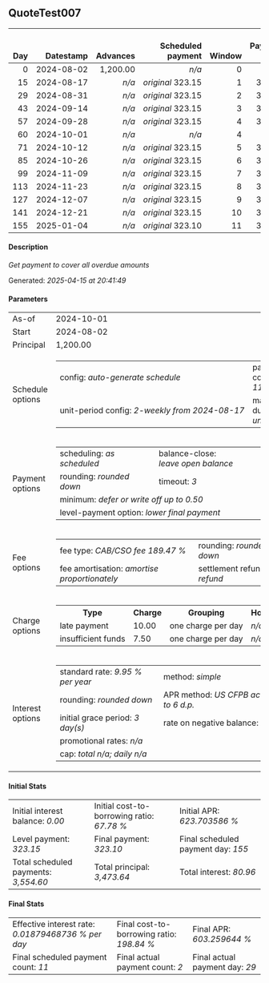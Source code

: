 <h2>QuoteTest007</h2>
<table>
    <thead style="vertical-align: bottom;">
        <th style="text-align: right;">Day</th>
        <th style="text-align: right;">Datestamp</th>
        <th style="text-align: right;">Advances</th>
        <th style="text-align: right;">Scheduled payment</th>
        <th style="text-align: right;">Window</th>
        <th style="text-align: right;">Payment due</th>
        <th style="text-align: right;">Actual payments</th>
        <th style="text-align: right;">Generated payment</th>
        <th style="text-align: right;">Net effect</th>
        <th style="text-align: right;">Payment status</th>
        <th style="text-align: right;">Balance status</th>
        <th style="text-align: right;">Simple interest</th>
        <th style="text-align: right;">New interest</th>
        <th style="text-align: right;">New charges</th>
        <th style="text-align: right;">Principal portion</th>
        <th style="text-align: right;">Fee portion</th>
        <th style="text-align: right;">Interest portion</th>
        <th style="text-align: right;">Charges portion</th>
        <th style="text-align: right;">Fee refund</th>
        <th style="text-align: right;">Principal balance</th>
        <th style="text-align: right;">Fee balance</th>
        <th style="text-align: right;">Interest balance</th>
        <th style="text-align: right;">Charges balance</th>
        <th style="text-align: right;">Settlement figure</th>
        <th style="text-align: right;">Fee refund if&nbsp;settled</th>
    </thead>
    <tr style="text-align: right;">
        <td class="ci00">0</td>
        <td class="ci01" style="white-space: nowrap;">2024-08-02</td>
        <td class="ci02">1,200.00</td>
        <td class="ci03" style="white-space: nowrap;"><i>n/a<i></td>
        <td class="ci04">0</td>
        <td class="ci05">0.00</td>
        <td class="ci06"><i>n/a</i></td>
        <td class="ci07"><i>n/a</i></td>
        <td class="ci08">0.00</td>
        <td class="ci09"><i>none&nbsp;scheduled</i></td>
        <td class="ci10">open</td>
        <td class="ci13">0.0000</td>
        <td class="ci14">0.0000</td>
        <td class="ci15"><i>n/a</i></td>
        <td class="ci16">0.00</td>
        <td class="ci17">0.00</td>
        <td class="ci18">0.00</td>
        <td class="ci19">0.00</td>
        <td class="ci20">0.00</td>
        <td class="ci21">1,200.00</td>
        <td class="ci22">2,273.64</td>
        <td class="ci23">0.0000</td>
        <td class="ci24">0.00</td>
        <td class="ci25">3,473.64</td>
        <td class="ci26">0.00</td>
    </tr>
    <tr style="text-align: right;">
        <td class="ci00">15</td>
        <td class="ci01" style="white-space: nowrap;">2024-08-17</td>
        <td class="ci02"><i>n/a</i></td>
        <td class="ci03" style="white-space: nowrap;"><i>original</i> 323.15</td>
        <td class="ci04">1</td>
        <td class="ci05">323.15</td>
        <td class="ci06"><i>confirmed</i>&nbsp;323.15</td>
        <td class="ci07"><i>n/a</i></td>
        <td class="ci08">323.15</td>
        <td class="ci09"><i>payment&nbsp;made</i></td>
        <td class="ci10">open</td>
        <td class="ci13">14.2039</td>
        <td class="ci14">14.2039</td>
        <td class="ci15"><i>n/a</i></td>
        <td class="ci16">106.72</td>
        <td class="ci17">202.23</td>
        <td class="ci18">14.20</td>
        <td class="ci19">0.00</td>
        <td class="ci20">0.00</td>
        <td class="ci21">1,093.28</td>
        <td class="ci22">2,071.41</td>
        <td class="ci23">0.0000</td>
        <td class="ci24">0.00</td>
        <td class="ci25">3,164.69</td>
        <td class="ci26">0.00</td>
    </tr>
    <tr style="text-align: right;">
        <td class="ci00">29</td>
        <td class="ci01" style="white-space: nowrap;">2024-08-31</td>
        <td class="ci02"><i>n/a</i></td>
        <td class="ci03" style="white-space: nowrap;"><i>original</i> 323.15</td>
        <td class="ci04">2</td>
        <td class="ci05">323.15</td>
        <td class="ci06"><i>confirmed</i>&nbsp;323.15</td>
        <td class="ci07"><i>n/a</i></td>
        <td class="ci08">323.15</td>
        <td class="ci09"><i>payment&nbsp;made</i></td>
        <td class="ci10">open</td>
        <td class="ci13">12.0778</td>
        <td class="ci14">12.0778</td>
        <td class="ci15"><i>n/a</i></td>
        <td class="ci16">107.46</td>
        <td class="ci17">203.62</td>
        <td class="ci18">12.07</td>
        <td class="ci19">0.00</td>
        <td class="ci20">0.00</td>
        <td class="ci21">985.82</td>
        <td class="ci22">1,867.79</td>
        <td class="ci23">0.0000</td>
        <td class="ci24">0.00</td>
        <td class="ci25">2,853.61</td>
        <td class="ci26">0.00</td>
    </tr>
    <tr style="text-align: right;">
        <td class="ci00">43</td>
        <td class="ci01" style="white-space: nowrap;">2024-09-14</td>
        <td class="ci02"><i>n/a</i></td>
        <td class="ci03" style="white-space: nowrap;"><i>original</i> 323.15</td>
        <td class="ci04">3</td>
        <td class="ci05">323.15</td>
        <td class="ci06"><i>n/a</i></td>
        <td class="ci07"><i>n/a</i></td>
        <td class="ci08">0.00</td>
        <td class="ci09"><i>missed&nbsp;payment</i></td>
        <td class="ci10">open</td>
        <td class="ci13">10.8906</td>
        <td class="ci14">10.8906</td>
        <td class="ci15"><i>late&nbsp;payment</i>&nbsp;10.00</td>
        <td class="ci16">0.00</td>
        <td class="ci17">0.00</td>
        <td class="ci18">0.00</td>
        <td class="ci19">0.00</td>
        <td class="ci20">0.00</td>
        <td class="ci21">985.82</td>
        <td class="ci22">1,867.79</td>
        <td class="ci23">10.8906</td>
        <td class="ci24">10.00</td>
        <td class="ci25">2,874.50</td>
        <td class="ci26">0.00</td>
    </tr>
    <tr style="text-align: right;">
        <td class="ci00">57</td>
        <td class="ci01" style="white-space: nowrap;">2024-09-28</td>
        <td class="ci02"><i>n/a</i></td>
        <td class="ci03" style="white-space: nowrap;"><i>original</i> 323.15</td>
        <td class="ci04">4</td>
        <td class="ci05">323.15</td>
        <td class="ci06"><i>n/a</i></td>
        <td class="ci07"><i>n/a</i></td>
        <td class="ci08">323.15</td>
        <td class="ci09"><i>payment&nbsp;due</i></td>
        <td class="ci10">open</td>
        <td class="ci13">10.8906</td>
        <td class="ci14">10.8906</td>
        <td class="ci15"><i>n/a</i></td>
        <td class="ci16">100.65</td>
        <td class="ci17">190.72</td>
        <td class="ci18">21.78</td>
        <td class="ci19">10.00</td>
        <td class="ci20">0.00</td>
        <td class="ci21">885.17</td>
        <td class="ci22">1,677.07</td>
        <td class="ci23">0.0000</td>
        <td class="ci24">0.00</td>
        <td class="ci25">2,562.24</td>
        <td class="ci26">0.00</td>
    </tr>
    <tr style="text-align: right;">
        <td class="ci00">60</td>
        <td class="ci01" style="white-space: nowrap;">2024-10-01</td>
        <td class="ci02"><i>n/a</i></td>
        <td class="ci03" style="white-space: nowrap;"><i>n/a<i></td>
        <td class="ci04">4</td>
        <td class="ci05">0.00</td>
        <td class="ci06"><i>n/a</i></td>
        <td class="ci07"><i>n/a</i></td>
        <td class="ci08">0.00</td>
        <td class="ci09"><i>information&nbsp;only</i></td>
        <td class="ci10">open</td>
        <td class="ci13">2.0954</td>
        <td class="ci14">2.0954</td>
        <td class="ci15"><i>n/a</i></td>
        <td class="ci16">0.00</td>
        <td class="ci17">0.00</td>
        <td class="ci18">0.00</td>
        <td class="ci19">0.00</td>
        <td class="ci20">0.00</td>
        <td class="ci21">885.17</td>
        <td class="ci22">1,677.07</td>
        <td class="ci23">2.0954</td>
        <td class="ci24">0.00</td>
        <td class="ci25">2,564.33</td>
        <td class="ci26">0.00</td>
    </tr>
    <tr style="text-align: right;">
        <td class="ci00">71</td>
        <td class="ci01" style="white-space: nowrap;">2024-10-12</td>
        <td class="ci02"><i>n/a</i></td>
        <td class="ci03" style="white-space: nowrap;"><i>original</i> 323.15</td>
        <td class="ci04">5</td>
        <td class="ci05">323.15</td>
        <td class="ci06"><i>n/a</i></td>
        <td class="ci07"><i>n/a</i></td>
        <td class="ci08">323.15</td>
        <td class="ci09"><i>not&nbsp;yet&nbsp;due</i></td>
        <td class="ci10">open</td>
        <td class="ci13">7.6832</td>
        <td class="ci14">7.6832</td>
        <td class="ci15"><i>n/a</i></td>
        <td class="ci16">108.25</td>
        <td class="ci17">205.13</td>
        <td class="ci18">9.77</td>
        <td class="ci19">0.00</td>
        <td class="ci20">0.00</td>
        <td class="ci21">776.92</td>
        <td class="ci22">1,471.94</td>
        <td class="ci23">0.0000</td>
        <td class="ci24">0.00</td>
        <td class="ci25">2,572.01</td>
        <td class="ci26">0.00</td>
    </tr>
    <tr style="text-align: right;">
        <td class="ci00">85</td>
        <td class="ci01" style="white-space: nowrap;">2024-10-26</td>
        <td class="ci02"><i>n/a</i></td>
        <td class="ci03" style="white-space: nowrap;"><i>original</i> 323.15</td>
        <td class="ci04">6</td>
        <td class="ci05">323.15</td>
        <td class="ci06"><i>n/a</i></td>
        <td class="ci07"><i>n/a</i></td>
        <td class="ci08">323.15</td>
        <td class="ci09"><i>not&nbsp;yet&nbsp;due</i></td>
        <td class="ci10">open</td>
        <td class="ci13">8.5826</td>
        <td class="ci14">8.5826</td>
        <td class="ci15"><i>n/a</i></td>
        <td class="ci16">108.67</td>
        <td class="ci17">205.90</td>
        <td class="ci18">8.58</td>
        <td class="ci19">0.00</td>
        <td class="ci20">0.00</td>
        <td class="ci21">668.25</td>
        <td class="ci22">1,266.04</td>
        <td class="ci23">0.0000</td>
        <td class="ci24">0.00</td>
        <td class="ci25">2,257.44</td>
        <td class="ci26">0.00</td>
    </tr>
    <tr style="text-align: right;">
        <td class="ci00">99</td>
        <td class="ci01" style="white-space: nowrap;">2024-11-09</td>
        <td class="ci02"><i>n/a</i></td>
        <td class="ci03" style="white-space: nowrap;"><i>original</i> 323.15</td>
        <td class="ci04">7</td>
        <td class="ci05">323.15</td>
        <td class="ci06"><i>n/a</i></td>
        <td class="ci07"><i>n/a</i></td>
        <td class="ci08">323.15</td>
        <td class="ci09"><i>not&nbsp;yet&nbsp;due</i></td>
        <td class="ci10">open</td>
        <td class="ci13">7.3821</td>
        <td class="ci14">7.3821</td>
        <td class="ci15"><i>n/a</i></td>
        <td class="ci16">109.08</td>
        <td class="ci17">206.69</td>
        <td class="ci18">7.38</td>
        <td class="ci19">0.00</td>
        <td class="ci20">0.00</td>
        <td class="ci21">559.17</td>
        <td class="ci22">1,059.35</td>
        <td class="ci23">0.0000</td>
        <td class="ci24">0.00</td>
        <td class="ci25">1,941.67</td>
        <td class="ci26">0.00</td>
    </tr>
    <tr style="text-align: right;">
        <td class="ci00">113</td>
        <td class="ci01" style="white-space: nowrap;">2024-11-23</td>
        <td class="ci02"><i>n/a</i></td>
        <td class="ci03" style="white-space: nowrap;"><i>original</i> 323.15</td>
        <td class="ci04">8</td>
        <td class="ci05">323.15</td>
        <td class="ci06"><i>n/a</i></td>
        <td class="ci07"><i>n/a</i></td>
        <td class="ci08">323.15</td>
        <td class="ci09"><i>not&nbsp;yet&nbsp;due</i></td>
        <td class="ci10">open</td>
        <td class="ci13">6.1770</td>
        <td class="ci14">6.1770</td>
        <td class="ci15"><i>n/a</i></td>
        <td class="ci16">109.50</td>
        <td class="ci17">207.48</td>
        <td class="ci18">6.17</td>
        <td class="ci19">0.00</td>
        <td class="ci20">0.00</td>
        <td class="ci21">449.67</td>
        <td class="ci22">851.87</td>
        <td class="ci23">0.0000</td>
        <td class="ci24">0.00</td>
        <td class="ci25">1,624.69</td>
        <td class="ci26">0.00</td>
    </tr>
    <tr style="text-align: right;">
        <td class="ci00">127</td>
        <td class="ci01" style="white-space: nowrap;">2024-12-07</td>
        <td class="ci02"><i>n/a</i></td>
        <td class="ci03" style="white-space: nowrap;"><i>original</i> 323.15</td>
        <td class="ci04">9</td>
        <td class="ci05">323.15</td>
        <td class="ci06"><i>n/a</i></td>
        <td class="ci07"><i>n/a</i></td>
        <td class="ci08">323.15</td>
        <td class="ci09"><i>not&nbsp;yet&nbsp;due</i></td>
        <td class="ci10">open</td>
        <td class="ci13">4.9672</td>
        <td class="ci14">4.9672</td>
        <td class="ci15"><i>n/a</i></td>
        <td class="ci16">109.92</td>
        <td class="ci17">208.27</td>
        <td class="ci18">4.96</td>
        <td class="ci19">0.00</td>
        <td class="ci20">0.00</td>
        <td class="ci21">339.75</td>
        <td class="ci22">643.60</td>
        <td class="ci23">0.0000</td>
        <td class="ci24">0.00</td>
        <td class="ci25">1,306.50</td>
        <td class="ci26">0.00</td>
    </tr>
    <tr style="text-align: right;">
        <td class="ci00">141</td>
        <td class="ci01" style="white-space: nowrap;">2024-12-21</td>
        <td class="ci02"><i>n/a</i></td>
        <td class="ci03" style="white-space: nowrap;"><i>original</i> 323.15</td>
        <td class="ci04">10</td>
        <td class="ci05">323.15</td>
        <td class="ci06"><i>n/a</i></td>
        <td class="ci07"><i>n/a</i></td>
        <td class="ci08">323.15</td>
        <td class="ci09"><i>not&nbsp;yet&nbsp;due</i></td>
        <td class="ci10">open</td>
        <td class="ci13">3.7529</td>
        <td class="ci14">3.7529</td>
        <td class="ci15"><i>n/a</i></td>
        <td class="ci16">110.33</td>
        <td class="ci17">209.07</td>
        <td class="ci18">3.75</td>
        <td class="ci19">0.00</td>
        <td class="ci20">0.00</td>
        <td class="ci21">229.42</td>
        <td class="ci22">434.53</td>
        <td class="ci23">0.0000</td>
        <td class="ci24">0.00</td>
        <td class="ci25">987.10</td>
        <td class="ci26">0.00</td>
    </tr>
    <tr style="text-align: right;">
        <td class="ci00">155</td>
        <td class="ci01" style="white-space: nowrap;">2025-01-04</td>
        <td class="ci02"><i>n/a</i></td>
        <td class="ci03" style="white-space: nowrap;"><i>original</i> 323.10</td>
        <td class="ci04">11</td>
        <td class="ci05">323.10</td>
        <td class="ci06"><i>n/a</i></td>
        <td class="ci07"><i>n/a</i></td>
        <td class="ci08">323.10</td>
        <td class="ci09"><i>not&nbsp;yet&nbsp;due</i></td>
        <td class="ci10">open</td>
        <td class="ci13">2.5339</td>
        <td class="ci14">2.5339</td>
        <td class="ci15"><i>n/a</i></td>
        <td class="ci16">110.74</td>
        <td class="ci17">209.83</td>
        <td class="ci18">2.53</td>
        <td class="ci19">0.00</td>
        <td class="ci20">0.00</td>
        <td class="ci21">118.68</td>
        <td class="ci22">224.70</td>
        <td class="ci23">0.0000</td>
        <td class="ci24">0.00</td>
        <td class="ci25">666.48</td>
        <td class="ci26">0.00</td>
    </tr>
</table>
<p><h4>Description</h4><i>Get payment to cover all overdue amounts</i></p><p>Generated: <i>2025-04-15 at 20:41:49</i></p><h4>Parameters</h4>
<table>
    <tr>
        <td>As-of</td>
        <td>2024-10-01</td>
    </tr>
    <tr>
        <td>Start</td>
        <td>2024-08-02</td>
    </tr>
    <tr>
        <td>Principal</td>
        <td>1,200.00</td>
    </tr>
    <tr>
        <td>Schedule options</td>
        <td>
            <table>
                <tr>
                    <td>config: <i>auto-generate schedule</i></td>
                    <td>payment count: <i>11</i></td>
                </tr>
                <tr>
                    <td style="white-space: nowrap;">unit-period config: <i>2-weekly from 2024-08-17</i></td>
                    <td>max duration: <i>unlimited</i></td>
                </tr>
            </table>
        </td>
    </tr>
    <tr>
        <td>Payment options</td>
        <td>
            <table>
                <tr>
                    <td>scheduling: <i>as scheduled</i></td>
                    <td>balance-close: <i>leave&nbsp;open&nbsp;balance</i></td>
                </tr>
                <tr>
                    <td>rounding: <i>rounded down</i></td>
                    <td>timeout: <i>3</i></td>
                </tr>
                <tr>
                    <td colspan='2'>minimum: <i>defer&nbsp;or&nbsp;write&nbsp;off&nbsp;up&nbsp;to&nbsp;0.50</i></td>
                </tr>
                <tr>
                    <td colspan='2'>level-payment option: <i>lower&nbsp;final&nbsp;payment</i></td>
                </tr>
            </table>
        </td>
    </tr>
    <tr>
        <td>Fee options</td>
        <td>
            <table>
                <tr>
                    <td>fee type: <i><i>CAB/CSO fee</i> 189.47 %</i></td>
                    <td>rounding: <i>rounded down</i></td>
                </tr>
                <tr>
                    <td>fee amortisation: <i>amortise proportionately</i></td>
                    <td>settlement refund: <i>no refund</i></td>
                </tr>
            </table>
        </td>
    </tr>
    <tr>
        <td>Charge options</td>
        <td>
            <table>
                <tr>
                    <th>Type</th>
                    <th>Charge</th>
                    <th>Grouping</th>
                    <th>Holidays</th>
                </tr>
                <tr>
                    <td>late payment</td>
                    <td>10.00</td><td>one charge per day</td><td><i>n/a</i></td>
                </tr>
                <tr>
                    <td>insufficient funds</td>
                    <td>7.50</td><td>one charge per day</td><td><i>n/a</i></td>
                </tr>
            </table>
        </td>
    </tr>
    <tr>
        <td>Interest options</td>
        <td>
            <table>
                <tr>
                    <td>standard rate: <i>9.95 % per year</i></td>
                    <td>method: <i>simple</i></td>
                </tr>
                <tr>
                    <td>rounding: <i>rounded down</i></td>
                    <td>APR method: <i>US CFPB actuarial to 6 d.p.</i></td>
                </tr>
                <tr>
                    <td>initial grace period: <i>3 day(s)</i></td>
                    <td>rate on negative balance: <i>zero</i></td>
                </tr>
                <tr>
                    <td colspan="2">promotional rates: <i><i>n/a</i></i></td>
                </tr>
                <tr>
                    <td colspan="2">cap: <i>total <i>n/a</i>; daily <i>n/a</i></td>
                </tr>
            </table>
        </td>
    </tr>
</table><h4>Initial Stats</h4>
<table>
    <tr>
        <td>Initial interest balance: <i>0.00</i></td>
        <td>Initial cost-to-borrowing ratio: <i>67.78 %</i></td>
        <td>Initial APR: <i>623.703586 %</i></td>
    </tr>
    <tr>
        <td>Level payment: <i>323.15</i></td>
        <td>Final payment: <i>323.10</i></td>
        <td>Final scheduled payment day: <i>155</i></td>
    </tr>
    <tr>
        <td>Total scheduled payments: <i>3,554.60</i></td>
        <td>Total principal: <i>3,473.64</i></td>
        <td>Total interest: <i>80.96</i></td>
    </tr>
</table>
<h4>Final Stats</h4>
<table>
    <tr>
        <td>Effective interest rate: <i>0.01879468736 % per day</i></td>
        <td>Final cost-to-borrowing ratio: <i>198.84 %</i></td>
        <td>Final APR: <i>603.259644 %</i></td>
    </tr>
    <tr>
        <td>Final scheduled payment count: <i>11</i></td>
        <td>Final actual payment count: <i>2</i></td>
        <td>Final actual payment day: <i>29</i></td>
    </tr>
</table>
